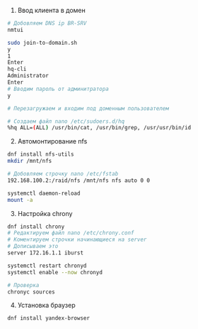 1. Ввод клиента в домен
```bash
# Добовляем DNS ip BR-SRV
nmtui

sudo join-to-domain.sh
y
1
Enter
hq-cli
Administrator
Enter
# Вводим пароль от админитратора
y

# Перезагружаем и входим под доменным пользователем

# Создаем файл nano /etc/sudoers.d/hq
%hq ALL=(ALL) /usr/bin/cat, /usr/bin/grep, /usr/usr/bin/id
```

2. Автомонтирование nfs
```bash
dnf install nfs-utils 
mkdir /mnt/nfs

# Добовляем строчку nano /etc/fstab 
192.168.100.2:/raid/nfs /mnt/nfs nfs auto 0 0

systemctl daemon-reload
mount -a
```

3. Настройка chrony
```bash
dnf install chrony
# Редактируем файл nano /etc/chrony.conf
# Коментируем строчки начинающиеся на server
# Дописываем это
server 172.16.1.1 iburst 

systemctl restart chronyd
systemctl enable --now chronyd

# Проверка
chronyc sources
```

4. Установка браузер
```bash
dnf install yandex-browser
```